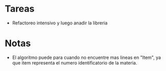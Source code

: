 # Tareas
- Refactoreo intensivo y luego anadir la libreria

# Notas 
- El algoritmo puede para cuando no encuentre mas lineas en "Item", ya que item representa el numero identificatorio de la materia.
